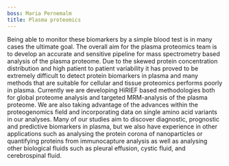 ```yaml
---
boss: Maria Pernemalm
title: Plasma proteomics
---
```

Being able to monitor these biomarkers by a simple blood test is in many cases the ultimate goal. The overall aim for the plasma proteomics team is to develop an accurate and sensitive pipeline for mass spectrometry based analysis of the plasma proteome. Due to the skewed protein concentration distribution and high patient to patient variability it has proved to be extremely difficult to detect protein biomarkers in plasma and many methods that are suitable for cellular and tissue proteomics performs poorly in plasma. Currently we are developing HiRIEF based methodologies both for global proteome analysis and targeted MRM-analysis of the plasma proteome. We are also taking advantage of the advances within the proteogenomics field and incorporating data on single amino acid variants in our analyses. Many of our studies aim to discover diagnostic, prognostic and predictive biomarkers in plasma, but we also have experience in other applications such as analysing the protein corona of nanoparticles or quantifying proteins from immunocapture analysis as well as analysing other biological fluids such as pleural effusion, cystic fluid, and cerebrospinal fluid. 
